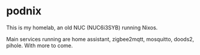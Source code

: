 # podnix

This is my homelab, an old NUC (NUC6i3SYB) running Nixos.

Main services running are home assistant, zigbee2mqtt, mosquitto, doods2, pihole. With more to come.
